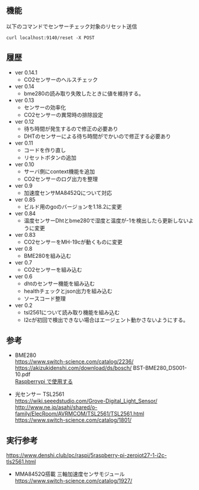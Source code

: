 ## 機能
以下のコマンドでセンサーチェック対象のリセット送信
```
curl localhost:9140/reset -X POST
```

## 履歴
* ver 0.14.1
  * CO2センサーのヘルスチェック
* ver 0.14
  * bme280の読み取り失敗したときに値を維持する。
* ver 0.13
  * センサーの効率化
  * CO2センサーの異常時の排除設定
* ver 0.12
  * 待ち時間が発生するので修正の必要あり
  * DHTのセンサーによる待ち時間がでかいので修正する必要あり
* ver 0.11
  * コードを作り直し
  * リセットボタンの追加
* ver 0.10
  * サーバ側にcontext機能を追加
  * CO2センサーのログ出力を整理
* ver 0.9
  *  加速度センサMA8452Qについて対応
* ver 0.85
  * ビルド用のgoのバージョンを1.18.2に変更
* ver 0.84
  * 温度センサーDhtとbme280で湿度と温度が-1を検出したら更新しないように変更
* ver 0.83
  * CO2センサーをMH-19cが動くものに変更
* ver 0.8
  * BME280を組み込む
* ver 0.7
  * CO2センサーを組み込む
* ver 0.6
  * dhtのセンサー機能を組み込む
  * healthチェックとjson出力を組み込む
  * ソースコード整理
* ver 0.2
  * tsl2561について読み取り機能を組み込む
  * I2cが初回で検出できない場合はエージェント動かさないようにする。


## 参考
* BME280 \
 https://www.switch-science.com/catalog/2236/ \
 https://akizukidenshi.com/download/ds/bosch/ BST-BME280_DS001-10.pdf \
 [Raspberrypi で使用する](https://deviceplus.jp/hobby/raspberrypi_entry_039/)

* 光センサー TSL2561 \
 https://wiki.seeedstudio.com/Grove-Digital_Light_Sensor/
 http://www.ne.jp/asahi/shared/o-family/ElecRoom/AVRMCOM/TSL2561/TSL2561.html
 https://www.switch-science.com/catalog/1801/

## 実行参考
 https://www.denshi.club/pc/raspi/5raspberry-pi-zeroiot27-1-i2c-tls2561.html

* MMA8452Q搭載 三軸加速度センサモジュール \
 https://www.switch-science.com/catalog/1927/